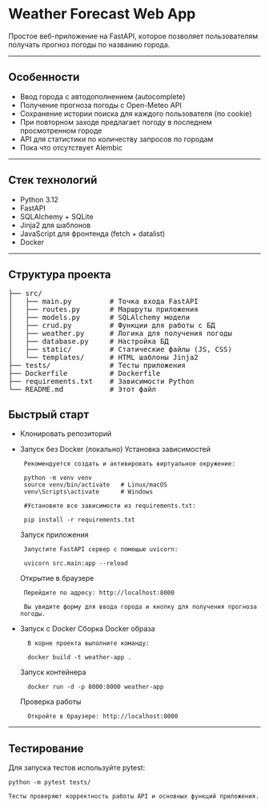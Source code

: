 # Weather Forecast Web App

Простое веб-приложение на FastAPI, которое позволяет пользователям получать прогноз погоды по названию города. 

---

## Особенности

- Ввод города с автодополнением (autocomplete)
- Получение прогноза погоды с Open-Meteo API
- Сохранение истории поиска для каждого пользователя (по cookie)
- При повторном заходе предлагает погоду в последнем просмотренном городе
- API для статистики по количеству запросов по городам
- Пока что отсутствует Alembic

---

## Стек технологий

- Python 3.12
- FastAPI
- SQLAlchemy + SQLite
- Jinja2 для шаблонов
- JavaScript для фронтенда (fetch + datalist)
- Docker

---

## Структура проекта
<pre>
├── src/
│   ├── main.py         # Точка входа FastAPI
│   ├── routes.py       # Маршруты приложения
│   ├── models.py       # SQLAlchemy модели
│   ├── crud.py         # Функции для работы с БД
│   ├── weather.py      # Логика для получения погоды
│   ├── database.py     # Настройка БД
│   ├── static/         # Статические файлы (JS, CSS)
│   └── templates/      # HTML шаблоны Jinja2
├── tests/              # Тесты приложения
├── Dockerfile          # Dockerfile
├── requirements.txt    # Зависимости Python
└── README.md           # Этот файл
</pre>
## Быстрый старт

- Клонировать репозиторий
-  Запуск без Docker (локально)
    Установка зависимостей
    
        Рекомендуется создать и активировать виртуальное окружение:
        
        python -m venv venv
        source venv/bin/activate   # Linux/macOS
        venv\Scripts\activate      # Windows
        
        #Установите все зависимости из requirements.txt:
        
        pip install -r requirements.txt
    
    Запуск приложения
        
        Запустите FastAPI сервер с помощью uvicorn:
        
        uvicorn src.main:app --reload
        
    
    Открытие в браузере
    
        Перейдите по адресу: http://localhost:8000
        
        Вы увидите форму для ввода города и кнопку для получения прогноза погоды.
   
- Запуск с Docker
    Сборка Docker образа
    
        В корне проекта выполните команду:
        
        docker build -t weather-app .
    
    Запуск контейнера
    
        docker run -d -p 8000:8000 weather-app
    
    Проверка работы
    
        Откройте в браузере: http://localhost:8000
  
---
  
## Тестирование

Для запуска тестов используйте pytest:

    python -m pytest tests/

    Тесты проверяют корректность работы API и основных функций приложения.

